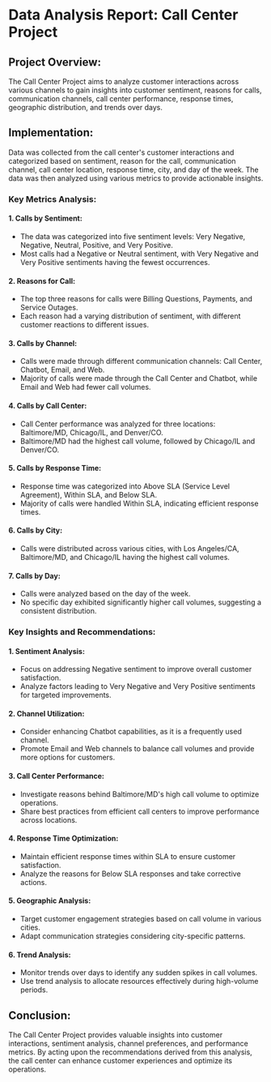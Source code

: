 # Data Analysis Report: Call Center Project

## Project Overview:
The Call Center Project aims to analyze customer interactions across various channels to gain insights into customer sentiment, reasons for calls, communication channels, call center performance, response times, geographic distribution, and trends over days.

## Implementation:
Data was collected from the call center's customer interactions and categorized based on sentiment, reason for the call, communication channel, call center location, response time, city, and day of the week. The data was then analyzed using various metrics to provide actionable insights.

### Key Metrics Analysis:

#### 1. Calls by Sentiment:
- The data was categorized into five sentiment levels: Very Negative, Negative, Neutral, Positive, and Very Positive.
- Most calls had a Negative or Neutral sentiment, with Very Negative and Very Positive sentiments having the fewest occurrences.

#### 2. Reasons for Call:
- The top three reasons for calls were Billing Questions, Payments, and Service Outages.
- Each reason had a varying distribution of sentiment, with different customer reactions to different issues.

#### 3. Calls by Channel:
- Calls were made through different communication channels: Call Center, Chatbot, Email, and Web.
- Majority of calls were made through the Call Center and Chatbot, while Email and Web had fewer call volumes.

#### 4. Calls by Call Center:
- Call Center performance was analyzed for three locations: Baltimore/MD, Chicago/IL, and Denver/CO.
- Baltimore/MD had the highest call volume, followed by Chicago/IL and Denver/CO.

#### 5. Calls by Response Time:
- Response time was categorized into Above SLA (Service Level Agreement), Within SLA, and Below SLA.
- Majority of calls were handled Within SLA, indicating efficient response times.

#### 6. Calls by City:
- Calls were distributed across various cities, with Los Angeles/CA, Baltimore/MD, and Chicago/IL having the highest call volumes.

#### 7. Calls by Day:
- Calls were analyzed based on the day of the week.
- No specific day exhibited significantly higher call volumes, suggesting a consistent distribution.

### Key Insights and Recommendations:

#### 1. Sentiment Analysis:
- Focus on addressing Negative sentiment to improve overall customer satisfaction.
- Analyze factors leading to Very Negative and Very Positive sentiments for targeted improvements.

#### 2. Channel Utilization:
- Consider enhancing Chatbot capabilities, as it is a frequently used channel.
- Promote Email and Web channels to balance call volumes and provide more options for customers.

#### 3. Call Center Performance:
- Investigate reasons behind Baltimore/MD's high call volume to optimize operations.
- Share best practices from efficient call centers to improve performance across locations.

#### 4. Response Time Optimization:
- Maintain efficient response times within SLA to ensure customer satisfaction.
- Analyze the reasons for Below SLA responses and take corrective actions.

#### 5. Geographic Analysis:
- Target customer engagement strategies based on call volume in various cities.
- Adapt communication strategies considering city-specific patterns.

#### 6. Trend Analysis:
- Monitor trends over days to identify any sudden spikes in call volumes.
- Use trend analysis to allocate resources effectively during high-volume periods.

## Conclusion:
The Call Center Project provides valuable insights into customer interactions, sentiment analysis, channel preferences, and performance metrics. By acting upon the recommendations derived from this analysis, the call center can enhance customer experiences and optimize its operations.
